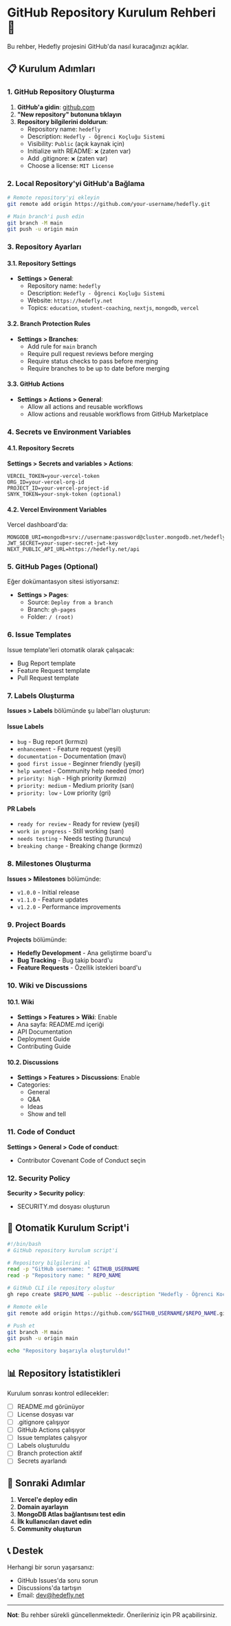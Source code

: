 # GitHub Repository Kurulum Rehberi 🐙

Bu rehber, Hedefly projesini GitHub'da nasıl kuracağınızı açıklar.

## 📋 Kurulum Adımları

### 1. GitHub Repository Oluşturma

1. **GitHub'a gidin**: [github.com](https://github.com)
2. **"New repository" butonuna tıklayın**
3. **Repository bilgilerini doldurun**:
   - Repository name: `hedefly`
   - Description: `Hedefly - Öğrenci Koçluğu Sistemi`
   - Visibility: `Public` (açık kaynak için)
   - Initialize with README: `❌` (zaten var)
   - Add .gitignore: `❌` (zaten var)
   - Choose a license: `MIT License`

### 2. Local Repository'yi GitHub'a Bağlama

```bash
# Remote repository'yi ekleyin
git remote add origin https://github.com/your-username/hedefly.git

# Main branch'i push edin
git branch -M main
git push -u origin main
```

### 3. Repository Ayarları

#### 3.1. Repository Settings
- **Settings > General**:
  - Repository name: `hedefly`
  - Description: `Hedefly - Öğrenci Koçluğu Sistemi`
  - Website: `https://hedefly.net`
  - Topics: `education`, `student-coaching`, `nextjs`, `mongodb`, `vercel`

#### 3.2. Branch Protection Rules
- **Settings > Branches**:
  - Add rule for `main` branch
  - Require pull request reviews before merging
  - Require status checks to pass before merging
  - Require branches to be up to date before merging

#### 3.3. GitHub Actions
- **Settings > Actions > General**:
  - Allow all actions and reusable workflows
  - Allow actions and reusable workflows from GitHub Marketplace

### 4. Secrets ve Environment Variables

#### 4.1. Repository Secrets
**Settings > Secrets and variables > Actions**:
```
VERCEL_TOKEN=your-vercel-token
ORG_ID=your-vercel-org-id
PROJECT_ID=your-vercel-project-id
SNYK_TOKEN=your-snyk-token (optional)
```

#### 4.2. Vercel Environment Variables
Vercel dashboard'da:
```
MONGODB_URI=mongodb+srv://username:password@cluster.mongodb.net/hedefly
JWT_SECRET=your-super-secret-jwt-key
NEXT_PUBLIC_API_URL=https://hedefly.net/api
```

### 5. GitHub Pages (Optional)

Eğer dokümantasyon sitesi istiyorsanız:
- **Settings > Pages**:
  - Source: `Deploy from a branch`
  - Branch: `gh-pages`
  - Folder: `/ (root)`

### 6. Issue Templates

Issue template'leri otomatik olarak çalışacak:
- Bug Report template
- Feature Request template
- Pull Request template

### 7. Labels Oluşturma

**Issues > Labels** bölümünde şu label'ları oluşturun:

#### Issue Labels
- `bug` - Bug report (kırmızı)
- `enhancement` - Feature request (yeşil)
- `documentation` - Documentation (mavi)
- `good first issue` - Beginner friendly (yeşil)
- `help wanted` - Community help needed (mor)
- `priority: high` - High priority (kırmızı)
- `priority: medium` - Medium priority (sarı)
- `priority: low` - Low priority (gri)

#### PR Labels
- `ready for review` - Ready for review (yeşil)
- `work in progress` - Still working (sarı)
- `needs testing` - Needs testing (turuncu)
- `breaking change` - Breaking change (kırmızı)

### 8. Milestones Oluşturma

**Issues > Milestones** bölümünde:
- `v1.0.0` - Initial release
- `v1.1.0` - Feature updates
- `v1.2.0` - Performance improvements

### 9. Project Boards

**Projects** bölümünde:
- **Hedefly Development** - Ana geliştirme board'u
- **Bug Tracking** - Bug takip board'u
- **Feature Requests** - Özellik istekleri board'u

### 10. Wiki ve Discussions

#### 10.1. Wiki
- **Settings > Features > Wiki**: Enable
- Ana sayfa: README.md içeriği
- API Documentation
- Deployment Guide
- Contributing Guide

#### 10.2. Discussions
- **Settings > Features > Discussions**: Enable
- Categories:
  - General
  - Q&A
  - Ideas
  - Show and tell

### 11. Code of Conduct

**Settings > General > Code of conduct**:
- Contributor Covenant Code of Conduct seçin

### 12. Security Policy

**Security > Security policy**:
- SECURITY.md dosyası oluşturun

## 🔧 Otomatik Kurulum Script'i

```bash
#!/bin/bash
# GitHub repository kurulum script'i

# Repository bilgilerini al
read -p "GitHub username: " GITHUB_USERNAME
read -p "Repository name: " REPO_NAME

# GitHub CLI ile repository oluştur
gh repo create $REPO_NAME --public --description "Hedefly - Öğrenci Koçluğu Sistemi"

# Remote ekle
git remote add origin https://github.com/$GITHUB_USERNAME/$REPO_NAME.git

# Push et
git branch -M main
git push -u origin main

echo "Repository başarıyla oluşturuldu!"
```

## 📊 Repository İstatistikleri

Kurulum sonrası kontrol edilecekler:
- [ ] README.md görünüyor
- [ ] License dosyası var
- [ ] .gitignore çalışıyor
- [ ] GitHub Actions çalışıyor
- [ ] Issue templates çalışıyor
- [ ] Labels oluşturuldu
- [ ] Branch protection aktif
- [ ] Secrets ayarlandı

## 🚀 Sonraki Adımlar

1. **Vercel'e deploy edin**
2. **Domain ayarlayın**
3. **MongoDB Atlas bağlantısını test edin**
4. **İlk kullanıcıları davet edin**
5. **Community oluşturun**

## 📞 Destek

Herhangi bir sorun yaşarsanız:
- GitHub Issues'da soru sorun
- Discussions'da tartışın
- Email: dev@hedefly.net

---

**Not**: Bu rehber sürekli güncellenmektedir. Önerileriniz için PR açabilirsiniz.
